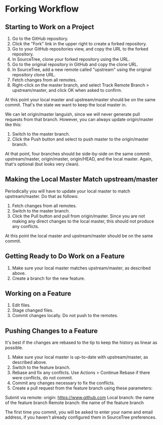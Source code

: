 # Forking Workflow

## Starting to Work on a Project

1. Go to the GitHub repository.
1. Click the "Fork" link in the upper right to create a forked repository.
1. Go to your GitHub repositories view, and copy the URL to the forked repository.
1. In SourceTree, clone your forked repository using the URL.
1. Go to the original repository in GitHub and copy the clone URL.
1. In SourceTree, add a new remote called "upstream" using the original repository
  clone URL.
1. Fetch changes from all remotes.
1. Right-click on the master branch, and select Track Remote Branch > upstream/master, and click OK when asked to confirm.

At this point your local master and upstream/master should be on the same commit. That's the state we want to keep the local master in.

We can let origin/master languish, since we will never generate pull requests from that branch. However, you can always update origin/master like this:

1. Switch to the master branch.
2. Click the Push button and select to push master to the origin/master branch.

At that point, four branches should be side-by-side on the same commit: upstream/master, origin/master, origin/HEAD, and the local master. Again, that's optional (but looks very clean).

## Making the Local Master Match upstream/master

Periodically you will have to update your local master to match upstream/master. Do that as follows:

1. Fetch changes from all remotes.
2. Switch to the master branch.
3. Click the Pull button and pull from origin/master. Since you are not making any direct changes to the local master, this should not produce any conflicts.

At this point the local master and upstream/master should be on the same commit.

## Getting Ready to Do Work on a Feature

1. Make sure your local master matches upstream/master, as described above.
5. Create a branch for the new feature.

## Working on a Feature

1. Edit files.
2. Stage changed files.
3. Commit changes locally. Do not push to the remotes.

## Pushing Changes to a Feature

It's best if the changes are rebased to the tip to keep the history as linear as possible.

1. Make sure your local master is up-to-date with upstream/master, as described above.
1. Switch to the feature branch.
1. Rebase and fix any conflicts. Use Actions > Continue Rebase if there were conflicts, do not commit.
1. Commit any changes necessary to fix the conflicts.
1. Create a pull request from the feature branch using these parameters:

Submit via remote: origin: https://www.github.com
Local branch: the name of the feature branch
Remote branch: the name of the feature branch

The first time you commit, you will be asked to enter your name and email address, if you haven't already configured them in SourceTree preferences.
